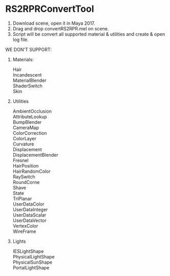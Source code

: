 # RS2RPRConvertTool

1. Download scene, open it in Maya 2017.
2. Drag and drop convertRS2RPR.mel on scene. 
3. Script will be convert all supported material & utilities and create & open log file.

WE DON'T SUPPORT:   

1) Materials:   
    
     Hair   
     Incandescent    
     MaterialBlender   
     ShaderSwitch  
     Skin  
            
2) Utilities  
    
     AmbientOcclusion  
     AttributeLookup  
     BumpBlender     
     CameraMap  
     ColorCorrection  
     ColorLayer  
     Curvature  
     Displacement  
     DisplacementBlender  
     Fresnel  
     HairPosition  
     HairRandomColor  
     RaySwitch  
     RoundCorne  
     Shave  
     State  
     TriPlanar  
     UserDataColor  
     UserDataInteger  
     UserDataScalar  
     UserDataVector  
     VertexColor  
     WireFrame  
        
3) Lights  
   
     IESLightShape  
     PhysicalLightShape  
     PhysicalSunShape  
     PortalLightShape  
